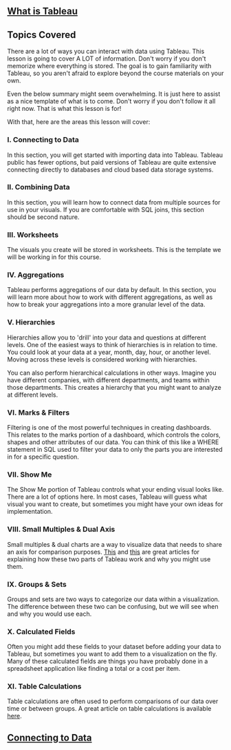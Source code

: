 ## [What is Tableau](https://www.youtube.com/watch?v=LeCpU8HvVg8)

## Topics Covered

There are a lot of ways you can interact with data using Tableau. This lesson is going to cover A LOT of information. Don't worry if you don't memorize where everything is stored. The goal is to gain familiarity with Tableau, so you aren't afraid to explore beyond the course materials on your own.

Even the below summary might seem overwhelming. It is just here to assist as a nice template of what is to come. Don't worry if you don't follow it all right now. That is what this lesson is for!

With that, here are the areas this lesson will cover:

### I. Connecting to Data
In this section, you will get started with importing data into Tableau. Tableau public has fewer options, but paid versions of Tableau are quite extensive connecting directly to databases and cloud based data storage systems.

### II. Combining Data
In this section, you will learn how to connect data from multiple sources for use in your visuals. If you are comfortable with SQL joins, this section should be second nature.

### III. Worksheets
The visuals you create will be stored in worksheets. This is the template we will be working in for this course.

### IV. Aggregations
Tableau performs aggregations of our data by default. In this section, you will learn more about how to work with different aggregations, as well as how to break your aggregations into a more granular level of the data.

### V. Hierarchies
Hierarchies allow you to 'drill' into your data and questions at different levels. One of the easiest ways to think of hierarchies is in relation to time. You could look at your data at a year, month, day, hour, or another level. Moving across these levels is considered working with hierarchies.

You can also perform hierarchical calculations in other ways. Imagine you have different companies, with different departments, and teams within those departments. This creates a hierarchy that you might want to analyze at different levels.

### VI. Marks & Filters
Filtering is one of the most powerful techniques in creating dashboards. This relates to the marks portion of a dashboard, which controls the colors, shapes and other attributes of our data. You can think of this like a WHERE statement in SQL used to filter your data to only the parts you are interested in for a specific question.

### VII. Show Me
The Show Me portion of Tableau controls what your ending visual looks like. There are a lot of options here. In most cases, Tableau will guess what visual you want to create, but sometimes you might have your own ideas for implementation.

### VIII. Small Multiples & Dual Axis
Small multiples & dual charts are a way to visualize data that needs to share an axis for comparison purposes. [This](http://www.evolytics.com/blog/tableau-201-how-to-make-small-multiples/) and [this](http://kb.tableau.com/articles/HowTo/dual-axis-bar-chart-multiple-measures) are great articles for explaining how these two parts of Tableau work and why you might use them.

### IX. Groups & Sets
Groups and sets are two ways to categorize our data within a visualization. The difference between these two can be confusing, but we will see when and why you would use each.

### X. Calculated Fields
Often you might add these fields to your dataset before adding your data to Tableau, but sometimes you want to add them to a visualization on the fly. Many of these calculated fields are things you have probably done in a spreadsheet application like finding a total or a cost per item.

### XI. Table Calculations
Table calculations are often used to perform comparisons of our data over time or between groups. A great article on table calculations is available [here](https://www.tableau.com/about/blog/2017/2/top-10-tableau-table-calculations-65417).

## [Connecting to Data](https://www.youtube.com/watch?v=WmsAtqbwRI0)

